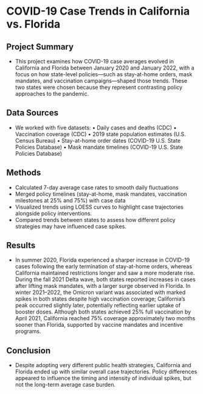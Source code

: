 # COVID-19 Case Trends in California vs. Florida

## Project Summary
- This project examines how COVID-19 case averages evolved in California and Florida between January 2020 and January 2022, with a focus on how state-level policies—such as stay-at-home orders, mask mandates, and vaccination campaigns—shaped those trends. These two states were chosen because they represent contrasting policy approaches to the pandemic.

## Data Sources
- We worked with five datasets:
	•	Daily cases and deaths (CDC)
	•	Vaccination coverage (CDC)
	•	2019 state population estimates (U.S. Census Bureau)
	•	Stay-at-home order dates (COVID-19 U.S. State Policies Database)
	•	Mask mandate timelines (COVID-19 U.S. State Policies Database)

## Methods
- Calculated 7-day average case rates to smooth daily fluctuations
- Merged policy timelines (stay-at-home, mask mandates, vaccination milestones at 25% and 75%) with case data
- Visualized trends using LOESS curves to highlight case trajectories alongside policy interventions.
- Compared trends between states to assess how different policy strategies may have influenced case spikes.

## Results
- In summer 2020, Florida experienced a sharper increase in COVID-19 cases following the early termination of stay-at-home orders, whereas California maintained restrictions longer and saw a more moderate rise. During the fall 2021 Delta wave, both states reported increases in cases after lifting mask mandates, with a larger surge observed in Florida. In winter 2021–2022, the Omicron variant was associated with marked spikes in both states despite high vaccination coverage; California’s peak occurred slightly later, potentially reflecting earlier uptake of booster doses. Although both states achieved 25% full vaccination by April 2021, California reached 75% coverage approximately two months sooner than Florida, supported by vaccine mandates and incentive programs.

## Conclusion
- Despite adopting very different public health strategies, California and Florida ended up with similar overall case trajectories. Policy differences appeared to influence the timing and intensity of individual spikes, but not the long-term average case burden.
